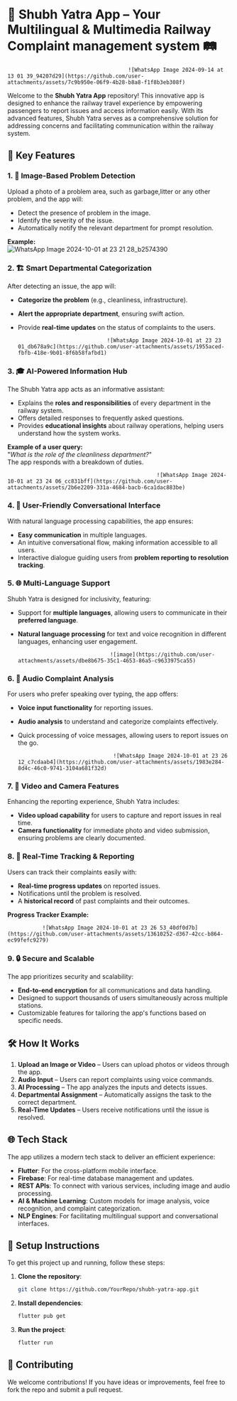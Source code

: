 # 🚉 **Shubh Yatra App** – Your Multilingual & Multimedia Railway Complaint management system 🛤️
   
                                          ![WhatsApp Image 2024-09-14 at 13 01 39_94207d29](https://github.com/user-attachments/assets/7c9b950e-06f9-4b28-b8a8-f1f8b3eb308f)


Welcome to the **Shubh Yatra App** repository! This innovative app is designed to enhance the railway travel experience by empowering passengers to report issues and access information easily. With its advanced features, Shubh Yatra serves as a comprehensive solution for addressing concerns and facilitating communication within the railway system.


## 🌟 **Key Features**

### 1. 📸 **Image-Based Problem Detection**
Upload a photo of a problem area, such as garbage,litter or any other problem, and the app will:
   - Detect the presence of problem in the image.
   - Identify the severity of the issue.
   - Automatically notify the relevant department for prompt resolution.

**Example:**  
                        ![WhatsApp Image 2024-10-01 at 23 21 28_b2574390](https://github.com/user-attachments/assets/aafd42d9-77b7-4034-8364-ed893df152bb)


### 2. 🏗️ **Smart Departmental Categorization**
After detecting an issue, the app will:
   - **Categorize the problem** (e.g., cleanliness, infrastructure).
   - **Alert the appropriate department**, ensuring swift action.
   - Provide **real-time updates** on the status of complaints to the users.


                                     ![WhatsApp Image 2024-10-01 at 23 23 01_db678a9c](https://github.com/user-attachments/assets/1955aced-fbfb-418e-9b01-8f6b58fafbd1)


### 3. 🎓 **AI-Powered Information Hub**
The Shubh Yatra app acts as an informative assistant:
   - Explains the **roles and responsibilities** of every department in the railway system.
   - Offers detailed responses to frequently asked questions.
   - Provides **educational insights** about railway operations, helping users understand how the system works.

**Example of a user query:**  
"_What is the role of the cleanliness department?_"  
The app responds with a breakdown of duties.


                                                   ![WhatsApp Image 2024-10-01 at 23 24 06_cc831bff](https://github.com/user-attachments/assets/2b6e2209-331a-4684-bacb-6ca1dac883be)


### 4. 💬 **User-Friendly Conversational Interface**
With natural language processing capabilities, the app ensures:
   - **Easy communication** in multiple languages.
   - An intuitive conversational flow, making information accessible to all users.
   - Interactive dialogue guiding users from **problem reporting to resolution tracking**.



### 5. 🌐 **Multi-Language Support**
Shubh Yatra is designed for inclusivity, featuring:
   - Support for **multiple languages**, allowing users to communicate in their **preferred language**.
   - **Natural language processing** for text and voice recognition in different languages, enhancing user engagement.

                                      ![image](https://github.com/user-attachments/assets/dbe8b675-35c1-4653-86a5-c9633975ca55)


### 6. 🎤 **Audio Complaint Analysis**
For users who prefer speaking over typing, the app offers:
   - **Voice input functionality** for reporting issues.
   - **Audio analysis** to understand and categorize complaints effectively.
   - Quick processing of voice messages, allowing users to report issues on the go.


                                       ![WhatsApp Image 2024-10-01 at 23 26 12_c7cdaab4](https://github.com/user-attachments/assets/1983e284-8d4c-46c0-9741-3104a681f32d)


### 7. 🎥 **Video and Camera Features**
Enhancing the reporting experience, Shubh Yatra includes:
   - **Video upload capability** for users to capture and report issues in real time.
   - **Camera functionality** for immediate photo and video submission, ensuring problems are clearly documented.


### 8. 🔄 **Real-Time Tracking & Reporting**
Users can track their complaints easily with:
   - **Real-time progress updates** on reported issues.
   - Notifications until the problem is resolved.
   - A **historical record** of past complaints and their outcomes.

**Progress Tracker Example:**  

               ![WhatsApp Image 2024-10-01 at 23 26 53_40df0d7b](https://github.com/user-attachments/assets/13610252-d367-42cc-b864-ec99fefc9279)


### 9. 🔒 **Secure and Scalable**
The app prioritizes security and scalability:
   - **End-to-end encryption** for all communications and data handling.
   - Designed to support thousands of users simultaneously across multiple stations.
   - Customizable features for tailoring the app's functions based on specific needs.

## 🛠️ **How It Works** 

1. **Upload an Image or Video** – Users can upload photos or videos through the app.
2. **Audio Input** – Users can report complaints using voice commands.
3. **AI Processing** – The app analyzes the inputs and detects issues.
4. **Departmental Assignment** – Automatically assigns the task to the correct department.
5. **Real-Time Updates** – Users receive notifications until the issue is resolved.


## 🌐 **Tech Stack**
The app utilizes a modern tech stack to deliver an efficient experience:
   - **Flutter**: For the cross-platform mobile interface.
   - **Firebase**: For real-time database management and updates.
   - **REST APIs**: To connect with various services, including image and audio processing.
   - **AI & Machine Learning**: Custom models for image analysis, voice recognition, and complaint categorization.
   - **NLP Engines**: For facilitating multilingual support and conversational interfaces.


## 🔧 **Setup Instructions**

To get this project up and running, follow these steps:

1. **Clone the repository**:
   ```bash
   git clone https://github.com/YourRepo/shubh-yatra-app.git
   ```
2. **Install dependencies**:
   ```bash
   flutter pub get
   ```
3. **Run the project**:
   ```bash
   flutter run
   ```

## 🤝 **Contributing**

We welcome contributions! If you have ideas or improvements, feel free to fork the repo and submit a pull request.

